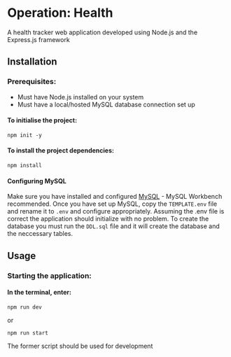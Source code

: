 # Operation: Health
A health tracker web application developed using Node.js and the Express.js framework

## Installation
### Prerequisites:
* Must have Node.js installed on your system
* Must have a local/hosted MySQL database connection set up

#### To initialise the project:
```
npm init -y
```

#### To install the project dependencies:
```
npm install
```

#### Configuring MySQL
Make sure you have installed and configured [MySQL](https://www.mysql.com) - MySQL Workbench recommended.
Once you have set up MySQL, copy the ```TEMPLATE.env``` file and rename it to ```.env``` and configure appropriately.
Assuming the .env file is correct the application should initialize with no problem.
To create the database you must run the `DDL.sql` file and it will create the database and the neccessary tables.

## Usage
### Starting the application:
#### In the terminal, enter:
``` 
npm run dev
```

or

```
npm run start
```

The former script should be used for development
